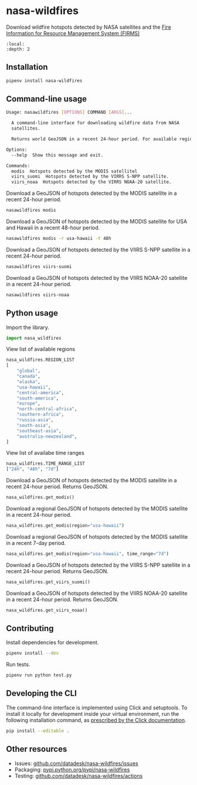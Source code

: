 # nasa-wildfires

Download wildfire hotspots detected by NASA satellites and the [Fire Information for Resource Management System (FIRMS)](https://firms.modaps.eosdis.nasa.gov/active_fire/)

```{contents} Table of contents
:local:
:depth: 2
```

## Installation

```bash
pipenv install nasa-wildfires
```

## Command-line usage

```bash
Usage: nasawildfires [OPTIONS] COMMAND [ARGS]...

  A command-line interface for downloading wildfire data from NASA
  satellites.

  Returns world GeoJSON in a recent 24-hour period. For available regions and time ranges, see options.

Options:
  --help  Show this message and exit.

Commands:
  modis  Hotspots detected by the MODIS satellitel
  viirs_suomi  Hotspots detected by the VIRRS S-NPP satellite.
  viirs_noaa  Hotspots detected by the VIRRS NOAA-20 satellite.
```
Download a GeoJSON of hotspots detected by the MODIS satellite in a recent 24-hour period.

```bash
nasawildfires modis
```

Download a GeoJSON of hotspots detected by the MODIS satellite for USA and Hawaii in a recent 48-hour period.

```bash
nasawildfires modis -r usa-hawaii -t 48h
```

Download a GeoJSON of hotspots detected by the VIIRS S-NPP satellite in a recent 24-hour period.

```bash
nasawildfires viirs-suomi
```

Download a GeoJSON of hotspots detected by the VIIRS NOAA-20 satellite in a recent 24-hour period.

```bash
nasawildfires viirs-noaa
```

## Python usage

Import the library.

```python
import nasa_wildfires
```

View list of available regions
```python
nasa_wildfires.REGION_LIST
[
    "global",
    "canada",
    "alaska",
    "usa-hawaii",
    "central-america",
    "south-america",
    "europe",
    "north-central-africa",
    "southern-africa",
    "russia-asia",
    "south-asia",
    "southeast-asia",
    "australia-newzealand",
]
```

View list of availabe time ranges
```python
nasa_wildfires.TIME_RANGE_LIST
["24h", "48h", "7d"]
```

Download a GeoJSON of hotspots detected by the MODIS satellite in a recent 24-hour period. Returns GeoJSON.

```python
nasa_wildfires.get_modis()
```

Download a regional GeoJSON of hotspots detected by the MODIS satellite in a recent 24-hour period.

```python
nasa_wildfires.get_modis(region="usa-hawaii")
```

Download a regional GeoJSON of hotspots detected by the MODIS satellite in a recent 7-day period.

```python
nasa_wildfires.get_modis(region="usa-hawaii", time_range="7d")
```

Download a GeoJSON of hotspots detected by the VIIRS S-NPP satellite in a recent 24-hour period. Returns GeoJSON.

```python
nasa_wildfires.get_viirs_suomi()
```

Download a GeoJSON of hotspots detected by the VIIRS NOAA-20 satellite in a recent 24-hour period. Returns GeoJSON.

```python
nasa_wildfires.get_viirs_noaa()
```

## Contributing

Install dependencies for development.

```bash
pipenv install --dev
```

Run tests.

```bash
pipenv run python test.py
```

## Developing the CLI

The command-line interface is implemented using Click and setuptools. To install it locally for development inside your virtual environment, run the following installation command, as [prescribed by the Click documentation](https://click.palletsprojects.com/en/7.x/setuptools/#setuptools-integration).

```bash
pip install --editable .
```

## Other resources

* Issues: [github.com/datadesk/nasa-wildfires/issues](https://github.com/datadesk/nasa-wildfires/issues)
* Packaging: [pypi.python.org/pypi/nasa-wildfires](https://pypi.python.org/pypi/nasa-wildfires)
* Testing: [github.com/datadesk/nasa-wildfires/actions](https://github.com/datadesk/nasa-wildfires/actions)
